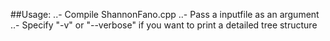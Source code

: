 ##Usage:
..- Compile ShannonFano.cpp
..- Pass a inputfile as an argument
..- Specify "-v" or "--verbose" if you want to print a detailed tree structure
